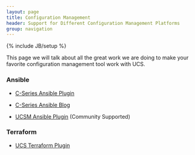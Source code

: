 ```yaml
---
layout: page
title: Configuration Management
header: Support for Different Configuration Management Platforms
group: navigation
---
```

{% include JB/setup %}

This page we will talk about all the great work we are doing to make your favorite configuration management tool work with UCS.

### Ansible
* [C-Series Ansible Plugin](https://github.com/CiscoUcs/imc-ansible)
* [C-Series Ansible Blog](https://communities.cisco.com/docs/DOC-71511)

* [UCSM Ansible Plugin](https://github.com/CiscoUcs/UCS-Terraform) (Community Supported)

### Terraform
* [UCS Terraform Plugin](https://github.com/CiscoUcs/UCS-Terraform)

